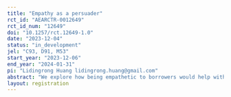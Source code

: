 ```yaml
---
title: "Empathy as a persuader"
rct_id: "AEARCTR-0012649"
rct_id_num: "12649"
doi: "10.1257/rct.12649-1.0"
date: "2023-12-04"
status: "in_development"
jel: "C93, D91, M53"
start_year: "2023-12-06"
end_year: "2024-01-31"
pi: "Lidingrong Huang lidingrong.huang@gmail.com"
abstract: "We explore how being empathetic to borrowers would help with debt collections. In partnership with a leading debt collection agency in the Philippines, we randomise a group of collectors into two groups. One control group and one empathy-treated group. We collect data on the borrowers' willingness to pay and the agents' performance."
layout: registration
---
```


